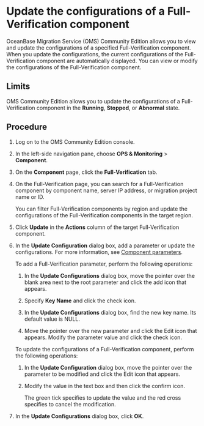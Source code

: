 # Update the configurations of a Full-Verification component

OceanBase Migration Service (OMS) Community Edition allows you to view and update the configurations of a specified Full-Verification component. When you update the configurations, the current configurations of the Full-Verification component are automatically displayed. You can view or modify the configurations of the Full-Verification component.

## Limits

OMS Community Edition allows you to update the configurations of a Full-Verification component in the **Running**, **Stopped**, or **Abnormal** state.

## Procedure

1. Log on to the OMS Community Edition console.

2. In the left-side navigation pane, choose **OPS & Monitoring** > **Component**.

3. On the **Component** page, click the **Full-Verification** tab.

4. On the Full-Verification page, you can search for a Full-Verification component by component name, server IP address, or migration project name or ID.

   You can filter Full-Verification components by region and update the configurations of the Full-Verification components in the target region.

5. Click **Update** in the **Actions** column of the target Full-Verification component.

6. In the **Update Configuration** dialog box, add a parameter or update the configurations. For more information, see [Component parameters](../../../1100.o-m-guide/500.component-parameters/100.coordinator.md).

   To add a Full-Verification parameter, perform the following operations:

   1. In the **Update Configurations** dialog box, move the pointer over the blank area next to the root parameter and click the add icon that appears.

   2. Specify **Key Name** and click the check icon.

   3. In the **Update Configurations** dialog box, find the new key name. Its default value is NULL.

   4. Move the pointer over the new parameter and click the Edit icon that appears. Modify the parameter value and click the check icon.

   To update the configurations of a Full-Verification component, perform the following operations:

   1. In the **Update Configuration** dialog box, move the pointer over the parameter to be modified and click the Edit icon that appears.

   2. Modify the value in the text box and then click the confirm icon.

      The green tick specifies to update the value and the red cross specifies to cancel the modification.

7. In the **Update Configurations** dialog box, click **OK**.
